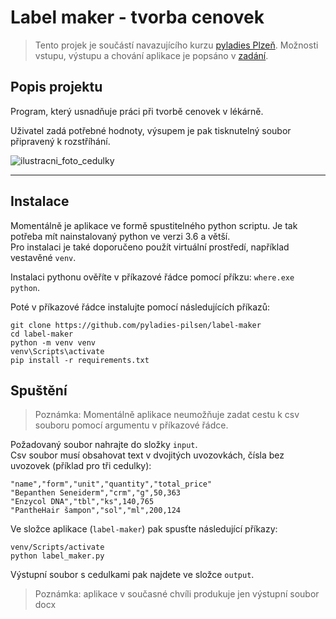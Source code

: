 # Label maker - tvorba cenovek

> Tento projek je součástí navazujícího kurzu [pyladies Plzeň](https://pyladies.cz/plzen/).
> Možnosti vstupu, výstupu a chování aplikace je popsáno v [zadání](task.md).

## Popis projektu

Program, který usnadňuje práci při tvorbě cenovek v lékárně.

Uživatel zadá potřebné hodnoty, výsupem je pak tisknutelný soubor připravený k rozstříhání.

![ilustracni_foto_cedulky](_resources/vyplnena.jpg)

---

## Instalace

Momentálně je aplikace ve formě spustitelného python scriptu. Je tak potřeba mít nainstalovaný python ve verzi 3.6 a
větší.  
Pro instalaci je také doporučeno použít virtuální prostředí, například vestavěné `venv`.

Instalaci pythonu ověříte v příkazové řádce pomocí příkzu: `where.exe python`.

Poté v příkazové řádce instalujte pomocí následujících příkazů:

```commandline
git clone https://github.com/pyladies-pilsen/label-maker
cd label-maker
python -m venv venv
venv\Scripts\activate
pip install -r requirements.txt
```

## Spuštění

> Poznámka: Momentálně aplikace neumožňuje zadat cestu k csv souboru pomocí argumentu v příkazové řádce.

Požadovaný soubor nahrajte do složky `input`.  
Csv soubor musí obsahovat text v dvojitých uvozovkách, čísla bez uvozovek (příklad pro tři cedulky):

```text
"name","form","unit","quantity","total_price"
"Bepanthen Seneiderm","crm","g",50,363
"Enzycol DNA","tbl","ks",140,765
"PantheHair šampon","sol","ml",200,124
```

Ve složce aplikace (`label-maker`) pak spusťte následující příkazy:

```commandline
venv/Scripts/activate
python label_maker.py
```

Výstupní soubor s cedulkami pak najdete ve složce `output`.

> Poznámka: aplikace v současné chvíli produkuje jen výstupní soubor docx



